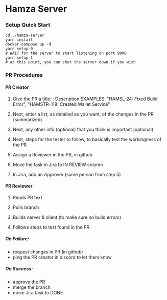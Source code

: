 # Hamza Server

### Setup Quick Start

```
cd ./hamza-server
yarn install
docker-compose up -d
yarn setup-0
# WAIT for the server to start listening on port 9000
yarn setup-1
# at this point, you can shut the server down if you wish
```

### PR Procedures

#### PR Creator

1. Give the PR a title: <jira id all caps>: Description
   EXAMPLES: "HAMSL-24: Fixed Build Error", "HAMSTR-118: Created Wallet Service"

2. Next, enter a list, as detailed as you want, of the changes in the PR (summarized)

3. Next, any other info (optional) that you think is important (optional)

4. Next, steps for the tester to follow, to basically test the workingness of the PR

5. Assign a Reviewer in the PR, in github

6. Move the task in Jira to IN REVIEW column

7. In Jira, add an Approver (same person from step 5)

#### PR Reviewer

1. Reads PR text

2. Pulls branch

3. Builds server & client (to make sure no build errors)

4. Follows steps to test found in the PR

##### On Failure:

-   request changes in PR (in github)
-   ping the PR creator in discord to let them know

##### On Success:

-   approve the PR
-   merge the branch
-   move Jira task to DONE
